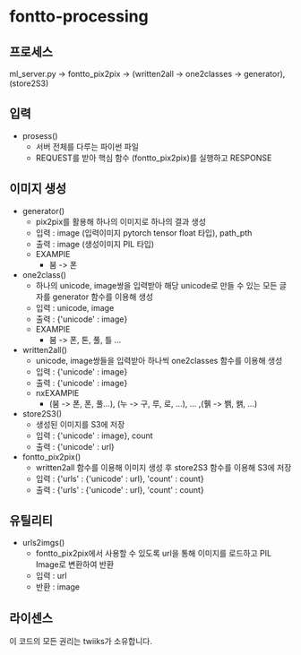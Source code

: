 fontto-processing
========================

프로세스
------------------------
ml_server.py -> fontto_pix2pix -> (written2all -> one2classes -> generator), (store2S3)

입력
------------------------

- prosess()
    -  서버 전체를 다루는 파이썬 파일
    -  REQUEST를 받아 핵심 함수 (fontto_pix2pix)를 실행하고 RESPONSE

이미지 생성
------------------------
- generator()
    - pix2pix를 활용해 하나의 이미지로 하나의 결과 생성
    - 입력 : image (입력이미지 pytorch tensor float 타입), path_pth
    - 출력 : image (생성이미지 PIL 타입)
    - EXAMPlE
        - 붐 -> 폰
- one2class()
    - 하나의 unicode, image쌍을 입력받아 해당 unicode로 만들 수 있는 모든 글자를 generator 함수를 이용해 생성
    - 입력 : unicode, image
    - 출력 : {'unicode' : image}
    - EXAMPlE
        - 붐 -> 폰, 톤, 풀, 틀 ...
- written2all()
    - unicode, image쌍들을 입력받아 하나씩 one2classes 함수를 이용해 생성
    - 입력 : {'unicode' : image}
    - 출력 : {'unicode' : image}
    - nxEXAMPlE
        - (붐 -> 폰, 폰, 풀...), (누 -> 구, 루, 로, ...), ... ,(휅 -> 봵, 왥, ...)
- store2S3()
    - 생성된 이미지를 S3에 저장
    - 입력 : {'unicode' : image}, count
    - 출력 : {'unicode' : url}
- fontto_pix2pix()
    - written2all 함수를 이용해 이미지 생성 후 store2S3 함수를 이용해 S3에 저장
    - 입력 : {'urls' : {'unicode' : url}, 'count' : count}
    - 출력 : {'urls' : {'unicode' : url}, 'count' : count}

유틸리티
------------------------
- urls2imgs()
    - fontto_pix2pix에서 사용할 수 있도록 url을 통해 이미지를 로드하고 PIL Image로 변환하여 반환
    - 입력 : url
    - 반환 : image

라이센스
-----------------------
이 코드의 모든 권리는 twiiks가 소유합니다.
